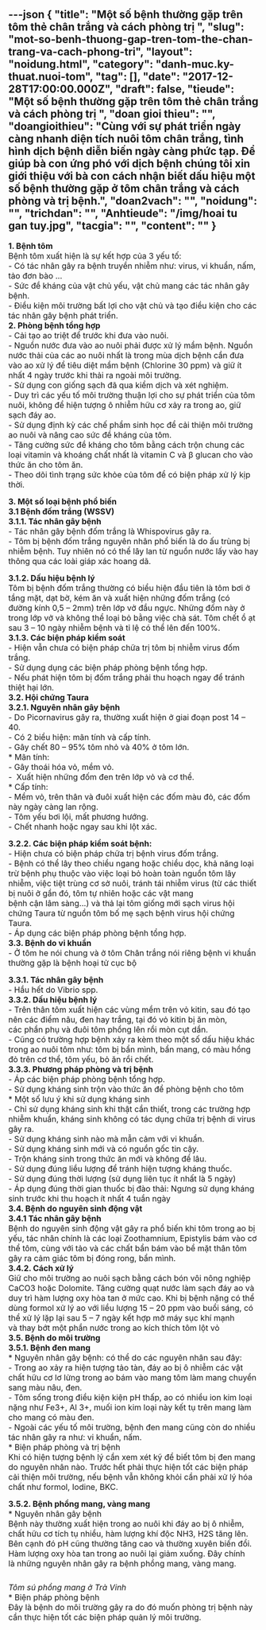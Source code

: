 ---json
{
    "title": "Một số bệnh thường gặp trên tôm thẻ chân trắng và cách phòng trị ",
    "slug": "mot-so-benh-thuong-gap-tren-tom-the-chan-trang-va-cach-phong-tri",
    "layout": "noidung.html",
    "category": "danh-muc.ky-thuat.nuoi-tom",
    "tag": [],
    "date": "2017-12-28T17:00:00.000Z",
    "draft": false,
    "tieude": "Một số bệnh thường gặp trên tôm thẻ chân trắng và cách phòng trị ",
    "doan gioi thieu": "",
    "doangioithieu": "Cùng với sự phát triển ngày càng nhanh diện tích nuôi tôm chân trắng, tình hình dịch bệnh diễn biến ngày càng phức tạp. Để giúp bà con ứng phó với dịch bệnh chúng tôi xin giới thiệu với bà con cách nhận biết dấu hiệu một số bệnh thường gặp ở tôm chân trắng và cách phòng và trị bệnh.",
    "doan2vach": "",
    "noidung": "",
    "trichdan": "",
    "Anhtieude": "/img/hoai tu gan tuy.jpg",
    "tacgia": "",
    "__content__": ""
}
---
<p><span style="font-size:16px"><strong>1. Bệnh t&ocirc;m</strong><br />
Bệnh t&ocirc;m xuất hiện l&agrave; sự kết hợp của 3 yếu tố:<br />
- C&oacute; t&aacute;c nh&acirc;n g&acirc;y ra bệnh truyền nhiễm như: virus, vi khuẩn, nấm, tảo đơn b&agrave;o ...<br />
- Sức đề kh&aacute;ng của vật chủ yếu, vật chủ mang c&aacute;c t&aacute;c nh&acirc;n g&acirc;y bệnh.<br />
- Điều kiện m&ocirc;i trường bất lợi cho vật chủ v&agrave; tạo điều kiện cho c&aacute;c t&aacute;c nh&acirc;n&nbsp;g&acirc;y bệnh ph&aacute;t triển.<br />
<strong>2. Ph&ograve;ng bệnh tổng hợp</strong><br />
- Cải tạo ao triệt để trước khi đưa v&agrave;o nu&ocirc;i.<br />
- Nguồn nước đưa v&agrave;o ao nu&ocirc;i phải được xử l&yacute; mầm bệnh. Nguồn nước thải&nbsp;của c&aacute;c ao nu&ocirc;i nhất l&agrave; trong m&ugrave;a dịch bệnh cần đưa v&agrave;o ao xử l&yacute; để ti&ecirc;u diệt mầm&nbsp;bệnh (Chlorine 30 ppm) v&agrave; giữ &iacute;t nhất 4 ng&agrave;y trước khi thải ra ngo&agrave;i m&ocirc;i trường.<br />
- Sử dụng con giống sạch đ&atilde; qua kiểm dịch v&agrave; x&eacute;t nghiệm.<br />
- Duy tr&igrave; c&aacute;c yếu tố m&ocirc;i trường thuận lợi cho sự ph&aacute;t triển của t&ocirc;m nu&ocirc;i, kh&ocirc;ng&nbsp;để hiện tượng &ocirc; nhiễm hữu cơ xảy ra trong ao, giữ sạch đ&aacute;y ao.<br />
- Sử dụng định kỳ c&aacute;c chế phẩm sinh học để cải thiện m&ocirc;i trường ao nu&ocirc;i v&agrave;&nbsp;n&acirc;ng cao sức đề kh&aacute;ng của t&ocirc;m.<br />
- Tăng cường sức đề kh&aacute;ng cho t&ocirc;m bằng c&aacute;ch trộn chung c&aacute;c loại vitamin v&agrave;&nbsp;kho&aacute;ng chất nhất l&agrave; vitamin C v&agrave; &beta; glucan cho v&agrave;o thức ăn cho t&ocirc;m ăn.<br />
- Theo d&otilde;i t&igrave;nh trạng sức khỏe của t&ocirc;m để c&oacute; biện ph&aacute;p xử l&yacute; kịp thời.</span></p>

<p><span style="font-size:16px"><strong>3. Một số loại bệnh phổ biến</strong><br />
<strong>3.1 Bệnh đốm trắng (WSSV)<br />
3.1.1. T&aacute;c nh&acirc;n g&acirc;y bệnh</strong><br />
- T&aacute;c nh&acirc;n g&acirc;y bệnh đốm trắng l&agrave;&nbsp;Whispovirus g&acirc;y ra.<br />
- T&ocirc;m bị bệnh đốm trắng nguy&ecirc;n nh&acirc;n phổ&nbsp;biến l&agrave; do ấu tr&ugrave;ng bị nhiễm bệnh. Tuy nhi&ecirc;n n&oacute;&nbsp;c&oacute; thể l&acirc;y lan từ nguồn nước lấy v&agrave;o hay th&ocirc;ng&nbsp;qua c&aacute;c lo&agrave;i gi&aacute;p x&aacute;c hoang d&atilde;.</span></p>

<p><span style="font-size:16px"><img alt="" src="/img/do-than-2.png" /><br />
<strong>3.1.2. Dấu hiệu bệnh l&yacute;</strong><br />
T&ocirc;m bị bệnh đốm trắng thường c&oacute; biểu&nbsp;hiện đầu ti&ecirc;n l&agrave; t&ocirc;m bơi ở tầng mặt, dạt bờ, k&eacute;m ăn v&agrave; xuất hiện những đốm trắng (c&oacute;<br />
đường k&iacute;nh 0,5 &ndash; 2mm) tr&ecirc;n lớp vở đầu ngực. Những đốm n&agrave;y ở trong lớp vở v&agrave;&nbsp;kh&ocirc;ng thể loại bỏ bằng việc ch&agrave; s&aacute;t. T&ocirc;m chết ồ ạt sau 3 &ndash; 10 ng&agrave;y nhiễm bệnh v&agrave; tỉ lệ&nbsp;c&oacute; thể l&ecirc;n đến 100%.<br />
<strong>3.1.3. C&aacute;c biện ph&aacute;p kiểm so&aacute;t</strong><br />
- Hiện vẫn chưa c&oacute; biện ph&aacute;p chữa trị t&ocirc;m bị nhiễm virus đốm trắng.<br />
- Sử dụng dụng c&aacute;c biện ph&aacute;p ph&ograve;ng bệnh tổng hợp.<br />
- Nếu ph&aacute;t hiện t&ocirc;m bị đốm trắng phải thu hoạch ngay để tr&aacute;nh thiệt hại lớn.<br />
<strong>3.2. Hội chứng Taura</strong><br />
<strong>3.2.1. Nguy&ecirc;n nh&acirc;n g&acirc;y bệnh</strong><br />
- Do Picornavirus g&acirc;y ra, thường xuất hiện ở giai đoạn post 14 &ndash; 40.<br />
- C&oacute; 2 biểu hiện: m&atilde;n t&iacute;nh v&agrave; cấp t&iacute;nh.<br />
- G&acirc;y chết 80 &ndash; 95% t&ocirc;m nhỏ v&agrave; 40% ở t&ocirc;m lớn.<br />
* M&atilde;n t&iacute;nh:<br />
- G&acirc;y tho&aacute;i h&oacute;a vỏ, mềm vỏ.<br />
- &nbsp;Xuất hiện những đốm đen tr&ecirc;n&nbsp;lớp vỏ v&agrave; cơ thể.<br />
* Cấp t&iacute;nh:<br />
- Mềm vỏ, tr&ecirc;n th&acirc;n v&agrave; đu&ocirc;i xuất&nbsp;hiện c&aacute;c đốm m&agrave;u đỏ, c&aacute;c đốm n&agrave;y&nbsp;ng&agrave;y c&agrave;ng lan rộng.<br />
- T&ocirc;m yếu bơi lội, mất phương&nbsp;hướng.<br />
- Chết nhanh hoặc ngay sau khi&nbsp;lột x&aacute;c.</span></p>

<p><span style="font-size:16px"><img alt="" src="/img/tau-ra.png" /><br />
<strong>3.2.2. C&aacute;c biện ph&aacute;p kiểm so&aacute;t bệnh:</strong><br />
- Hiện chưa c&oacute; biện ph&aacute;p chữa trị&nbsp;bệnh virus đốm trắng.<br />
- Bệnh c&oacute; thể l&acirc;y theo chiều ngang hoặc chiều dọc, khả năng loại trừ bệnh phụ&nbsp;thuộc v&agrave;o việc loại bỏ ho&agrave;n to&agrave;n nguồn t&ocirc;m l&acirc;y nhiễm, việc tiệt tr&ugrave;ng cơ sở nu&ocirc;i,&nbsp;tr&aacute;nh t&aacute;i nhiễm virus (từ c&aacute;c thiết bị nu&ocirc;i ở gần đ&oacute;, t&ocirc;m tự nhi&ecirc;n hoặc c&aacute;c vật mang<br />
bệnh cận l&acirc;m s&agrave;ng...) v&agrave; thả lại t&ocirc;m giống mới sạch virus hội chứng Taura từ nguồn&nbsp;t&ocirc;m bố mẹ sạch bệnh virus hội chứng Taura.<br />
- &Aacute;p dụng c&aacute;c biện ph&aacute;p ph&ograve;ng bệnh tổng hợp.<br />
<strong>3.3. Bệnh do vi khuẩn</strong><br />
- Ở t&ocirc;m he n&oacute;i chung v&agrave; ở t&ocirc;m Ch&acirc;n trắng n&oacute;i ri&ecirc;ng bệnh vi khuẩn thường gặp&nbsp;l&agrave; bệnh hoại tử cục bộ</span></p>

<p><span style="font-size:16px"><strong>3.3.1. T&aacute;c nh&acirc;n g&acirc;y bệnh</strong><br />
- Hầu hết do Vibrio spp.<br />
<strong>3.3.2. Dấu hiệu bệnh l&yacute;</strong><br />
- Tr&ecirc;n th&acirc;n t&ocirc;m xuất hiện c&aacute;c v&ugrave;ng&nbsp;mềm tr&ecirc;n vỏ kitin, sau đ&oacute; tạo n&ecirc;n c&aacute;c điểm&nbsp;n&acirc;u, đen hay trắng, tại đ&oacute; vỏ kitin bị ăn&nbsp;m&ograve;n, c&aacute;c&nbsp;phần phụ v&agrave; đu&ocirc;i t&ocirc;m phồng l&ecirc;n&nbsp;rồi m&ograve;n cụt dần.<br />
- Cũng c&oacute; trường hợp bệnh xảy ra&nbsp;k&egrave;m theo một số dấu hiệu kh&aacute;c trong ao&nbsp;nu&ocirc;i t&ocirc;m như: t&ocirc;m bị bẩn m&igrave;nh, bẩn mang,&nbsp;c&oacute; m&agrave;u hồng đỏ tr&ecirc;n cơ thể, t&ocirc;m yếu, bỏ ăn&nbsp;rồi chết.<br />
<strong>3.3.3. Phương ph&aacute;p ph&ograve;ng v&agrave; trị bệnh</strong><br />
- &Aacute;p c&aacute;c biện ph&aacute;p ph&ograve;ng bệnh tổng&nbsp;hợp.<br />
- Sử dụng kh&aacute;ng sinh trộn v&agrave;o thức&nbsp;ăn để ph&ograve;ng bệnh cho t&ocirc;m<br />
* Một số lưu &yacute; khi sử dụng kh&aacute;ng sinh<br />
- Chỉ sử dụng kh&aacute;ng sinh khi thật cần thiết, trong c&aacute;c trường hợp nhiễm khuẩn,&nbsp;kh&aacute;ng sinh kh&ocirc;ng c&oacute; t&aacute;c dụng chữa trị bệnh di virus g&acirc;y ra.<br />
- Sử dụng kh&aacute;ng sinh n&agrave;o m&agrave; mẫn cảm với vi khuẩn.<br />
- Sử dụng kh&aacute;ng sinh mới v&agrave; c&oacute; nguồn gốc tin cậy.<br />
- Trộn kh&aacute;ng sinh trong thức ăn mới v&agrave; kh&ocirc;ng để l&acirc;u.<br />
- Sử dụng đ&uacute;ng liều lượng để tr&aacute;nh hiện tượng kh&aacute;ng thuốc.<br />
- Sử dụng đ&uacute;ng thời lượng (sử dụng li&ecirc;n tục &iacute;t nhất l&agrave; 5 ng&agrave;y)<br />
- &Aacute;p dụng đ&uacute;ng thời gian thuốc bị đ&agrave;o thải: Ngưng sử dụng kh&aacute;ng sinh trước&nbsp;khi thu hoạch &iacute;t nhất 4 tuần ng&agrave;y<br />
<strong>3.4. Bệnh do nguy&ecirc;n sinh động vật<br />
3.4.1 T&aacute;c nh&acirc;n g&acirc;y bệnh</strong><br />
Bệnh do nguy&ecirc;n sinh động vật g&acirc;y ra phổ biến khi t&ocirc;m trong ao bị yếu, t&aacute;c&nbsp;nh&acirc;n ch&iacute;nh l&agrave; c&aacute;c loại Zoothamnium, Epistylis b&aacute;m v&agrave;o cơ thể t&ocirc;m, c&ugrave;ng với tảo v&agrave;&nbsp;c&aacute;c chất bẩn b&aacute;m v&agrave;o bề mặt th&acirc;n t&ocirc;m g&acirc;y ra cảm gi&aacute;c t&ocirc;m bị đ&oacute;ng rong, bẩn m&igrave;nh.<br />
<strong>3.4.2. C&aacute;ch xử l&yacute;</strong><br />
Giữ cho m&ocirc;i trường ao nu&ocirc;i sạch bằng c&aacute;ch b&oacute;n v&ocirc;i n&ocirc;ng nghiệp CaCO3 hoặc&nbsp;Dolomite. Tăng cường quạt nước l&agrave;m sạch đ&aacute;y ao v&agrave; duy tr&igrave; h&agrave;m lượng oxy h&ograve;a tan ở&nbsp;mức cao. Khi bị bệnh nặng c&oacute; thể d&ugrave;ng formol xử l&yacute; ao với liều lượng 15 &ndash; 20 ppm&nbsp;v&agrave;o buổi s&aacute;ng, c&oacute; thể xử l&yacute; lặp lại sau 5 &ndash; 7 ng&agrave;y kết hợp mở m&aacute;y sục kh&iacute; mạnh v&agrave;&nbsp;thay bớt một phần nước trong ao k&iacute;ch th&iacute;ch t&ocirc;m lột vỏ<br />
<strong>3.5. Bệnh do m&ocirc;i trường<br />
3.5.1. Bệnh đen mang</strong><br />
* Nguy&ecirc;n nh&acirc;n g&acirc;y bệnh: c&oacute; thể do c&aacute;c&nbsp;nguy&ecirc;n nh&acirc;n sau đ&acirc;y:<br />
- Trong ao xảy ra hiện tượng tảo t&agrave;n, đ&aacute;y&nbsp;ao bị &ocirc; nhiễm c&aacute;c vật chất hữu cơ lơ lửng trong&nbsp;ao b&aacute;m v&agrave;o mang t&ocirc;m l&agrave;m mang chuyển sang&nbsp;m&agrave;u n&acirc;u, đen.<br />
- T&ocirc;m sống trong điều kiện kiện pH thấp,&nbsp;ao c&oacute; nhiều ion kim loại nặng như Fe3+, Al&nbsp;3+,&nbsp;muối ion kim loại n&agrave;y kết tụ tr&ecirc;n mang l&agrave;m cho&nbsp;mang c&oacute; m&agrave;u đen.<br />
- Ngo&agrave;i c&aacute;c yếu tố m&ocirc;i trường, bệnh đen&nbsp;mang cũng c&ograve;n do nhiều t&aacute;c nh&acirc;n g&acirc;y ra như: vi&nbsp;khuẩn, nấm.<br />
* Biện ph&aacute;p ph&ograve;ng v&agrave; trị bệnh<br />
Khi c&oacute; hiện tượng bệnh l&yacute; cần xem x&eacute;t kỹ để biết t&ocirc;m bị đen mang do nguy&ecirc;n&nbsp;nh&acirc;n n&agrave;o. Trước hết phải thực hiện tốt c&aacute;c biện ph&aacute;p cải thiện m&ocirc;i trường, nếu bệnh&nbsp;vẫn kh&ocirc;ng khỏi cần phải xử l&yacute; h&oacute;a chất như formol, Iodine, BKC.</span></p>

<p><span style="font-size:16px"><img alt="" src="/img/benh-den-mang-do-ky-sinh-trung-tren-tom.jpg" /><br />
<strong>3.5.2. Bệnh phồng mang, v&agrave;ng mang</strong><br />
* Nguy&ecirc;n nh&acirc;n g&acirc;y bệnh<br />
Bệnh n&agrave;y thường xuất hiện trong ao nu&ocirc;i khi đ&aacute;y ao bị &ocirc; nhiễm, chất hữu cơ&nbsp;t&iacute;ch tụ nhiều, h&agrave;m lượng kh&iacute; độc NH3,&nbsp;H2S tăng l&ecirc;n. B&ecirc;n cạnh đ&oacute; pH cũng&nbsp;thường tăng cao v&agrave; thường xuy&ecirc;n biến&nbsp;đổi. H&agrave;m lượng oxy h&ograve;a tan trong ao&nbsp;nu&ocirc;i lại giảm xuống. Đ&acirc;y&nbsp;ch&iacute;nh l&agrave;&nbsp;những nguy&ecirc;n nh&acirc;n g&acirc;y ra bệnh phồng&nbsp;mang, v&agrave;ng mang.</span></p>

<p><span style="font-size:16px"><img alt="" src="/img/tom-phong-mang.jpg" /></span></p>

<p><span style="font-size:16px"><em>T&ocirc;m s&uacute; phồng mang ở Tr&agrave; Vinh</em><br />
* Biện ph&aacute;p ph&ograve;ng bệnh<br />
Đ&acirc;y l&agrave; bệnh do m&ocirc;i trường g&acirc;y&nbsp;ra do đ&oacute; muốn ph&ograve;ng trị bệnh n&agrave;y cần&nbsp;thực hiện tốt c&aacute;c biện ph&aacute;p quản l&yacute; m&ocirc;i&nbsp;trường.</span></p>
